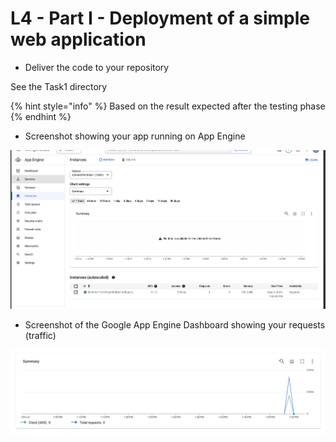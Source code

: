 # L4 - Part I - Deployment of a simple web application

* Deliver the code to your repository

See the Task1 directory

{% hint style="info" %}
Based on the result expected after the testing phase
{% endhint %}

* Screenshot showing your app running on App Engine

![](figures/instance-running-on-gae.png)

* Screenshot of the Google App Engine Dashboard showing your requests (traffic)

![](figures/instance-traffic-base.png)
